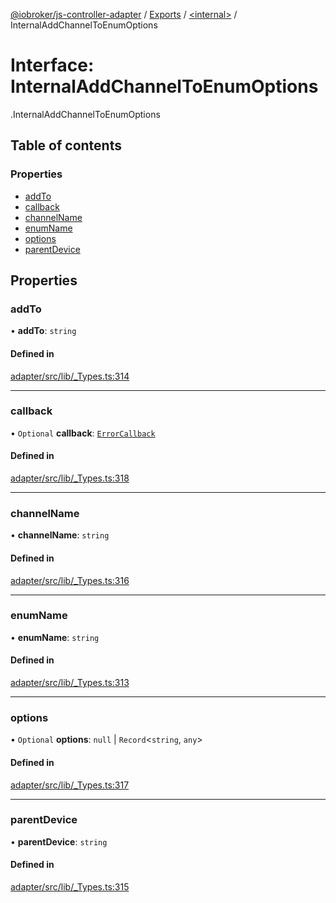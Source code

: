 [@iobroker/js-controller-adapter](../README.md) / [Exports](../modules.md) / [<internal\>](../modules/internal_.md) / InternalAddChannelToEnumOptions

# Interface: InternalAddChannelToEnumOptions

[<internal>](../modules/internal_.md).InternalAddChannelToEnumOptions

## Table of contents

### Properties

- [addTo](internal_.InternalAddChannelToEnumOptions.md#addto)
- [callback](internal_.InternalAddChannelToEnumOptions.md#callback)
- [channelName](internal_.InternalAddChannelToEnumOptions.md#channelname)
- [enumName](internal_.InternalAddChannelToEnumOptions.md#enumname)
- [options](internal_.InternalAddChannelToEnumOptions.md#options)
- [parentDevice](internal_.InternalAddChannelToEnumOptions.md#parentdevice)

## Properties

### addTo

• **addTo**: `string`

#### Defined in

[adapter/src/lib/_Types.ts:314](https://github.com/ioBroker/ioBroker.js-controller/blob/9c021089/packages/adapter/src/lib/_Types.ts#L314)

___

### callback

• `Optional` **callback**: [`ErrorCallback`](../modules/internal_.md#errorcallback)

#### Defined in

[adapter/src/lib/_Types.ts:318](https://github.com/ioBroker/ioBroker.js-controller/blob/9c021089/packages/adapter/src/lib/_Types.ts#L318)

___

### channelName

• **channelName**: `string`

#### Defined in

[adapter/src/lib/_Types.ts:316](https://github.com/ioBroker/ioBroker.js-controller/blob/9c021089/packages/adapter/src/lib/_Types.ts#L316)

___

### enumName

• **enumName**: `string`

#### Defined in

[adapter/src/lib/_Types.ts:313](https://github.com/ioBroker/ioBroker.js-controller/blob/9c021089/packages/adapter/src/lib/_Types.ts#L313)

___

### options

• `Optional` **options**: ``null`` \| `Record`<`string`, `any`\>

#### Defined in

[adapter/src/lib/_Types.ts:317](https://github.com/ioBroker/ioBroker.js-controller/blob/9c021089/packages/adapter/src/lib/_Types.ts#L317)

___

### parentDevice

• **parentDevice**: `string`

#### Defined in

[adapter/src/lib/_Types.ts:315](https://github.com/ioBroker/ioBroker.js-controller/blob/9c021089/packages/adapter/src/lib/_Types.ts#L315)
